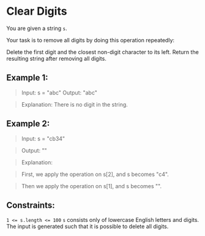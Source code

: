 # Clear Digits

You are given a string `s`.

Your task is to remove all digits by doing this operation repeatedly:

Delete the first digit and the closest non-digit character to its left.
Return the resulting string after removing all digits.



## Example 1:

>Input: s = "abc"
>Output: "abc"

>Explanation:
>There is no digit in the string.

## Example 2:

>Input: s = "cb34"

>Output: ""

>Explanation:

>First, we apply the operation on s[2], and s becomes "c4".

>Then we apply the operation on s[1], and s becomes "".



## Constraints:

`1 <= s.length <= 100`
`s` consists only of lowercase English letters and digits.
The input is generated such that it is possible to delete all digits.
